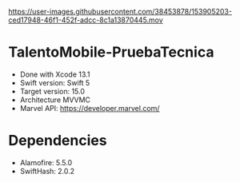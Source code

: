 

https://user-images.githubusercontent.com/38453878/153905203-ced17948-46f1-452f-adcc-8c1a13870445.mov



# TalentoMobile-PruebaTecnica

- Done with Xcode 13.1
- Swift version: Swift 5
- Target version: 15.0
- Architecture MVVMC
- Marvel API: https://developer.marvel.com/

# Dependencies
- Alamofire: 5.5.0
- SwiftHash: 2.0.2
